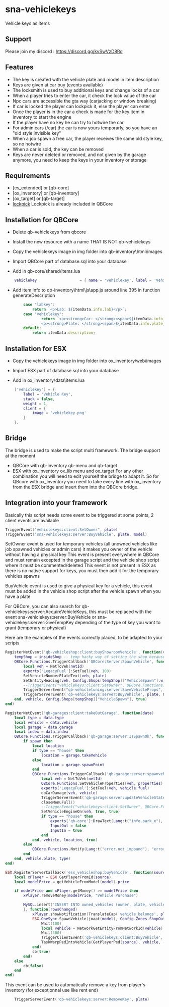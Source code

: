 # sna-vehiclekeys
Vehicle keys as items

## Support
Please join my discord : https://discord.gg/kvSwVzD8Rd

## Features
- The key is created with the vehicle plate and model in item description
- Keys are given at car buy (events available)
- The locksmith is used to buy additional keys and change locks of a car
- When a player tries to enter the car, it check the lock value of the car
- Npc cars are accessible the gta way (carjacking or window breaking)
- If car is locked the player can lockpick it, else the player can enter
- Once the player is in the car a check is made for the key item in inventory to start the engine
- If the player have no key he can try to hotwire the car
- For admin cars (/car) the car is now yours temporarly, so you have an "old style invisible key"
- When a job spawn a free car, the player receives the same old style key, so no hotwire
- When a car is sold, the key can be removed
- Keys are never deleted or removed, and not given by the garage anymore, you need to keep the keys in your inventory or storage

## Requirements
- [es_extended] or [qb-core]
- [ox_inventory] or [qb-inventory]
- [ox_target] or [qb-target]
- [lockpick](https://github.com/Sna-aaa/lockpick) Lockpick is already included in QBCore

## Installation for QBCore
- Delete qb-vehiclekeys from qbcore

- Install the new resource with a name THAT IS NOT qb-vehiclekeys

- Copy the vehiclekeys image in img folder into qb-inventory\html\images

- Import QBCore part of database.sql into your database

- Add in qb-core/shared/items.lua
```lua
    vehiclekey                   = { name = 'vehiclekey', label = 'Vehicle key', weight = 10, type = 'item', image = 'vehiclekey.png', unique = true, useable = true, shouldClose = true, combinable = nil, description = "This is a car key, take good care of it, if you lose it you probably won't be able to use your car" },
```
- Add item info to qb-inventory\html\js\app.js around line 395 in function generateDescription
```js
        case "labkey":
            return `<p>Lab: ${itemData.info.lab}</p>`;
        case "vehiclekey":                                                                      //Change Add
                return `<p><strong>Car: </strong><span>${itemData.info.model}</span></p>
                <p><strong>Plate: </strong><span>${itemData.info.plate}</span></p>`;            //Change Add
        default:
            return itemData.description;
```

## Installation for ESX
- Copy the vehiclekeys image in img folder into ox_inventory\web\images

- Import ESX part of database.sql into your database

- Add in ox_inventory\data\items.lua
```lua
	['vehiclekey'] = {
		label = 'Vehicle Key',
		stack = false,
		weight = 1,
		client = {
			image = 'vehiclekey.png'
		}
	},
```
## Bridge
The bridge is used to make the script multi framework. The bridge support at the moment
- QBCore with qb-inventory qb-menu and qb-target
- ESX with ox_inventory ox_lib menu and ox_target
For any other combination you will need to edit yourself the bridge to adapt it. So for QBcore with ox_inventory you need to take every line with ox_inventory from the ESX bridge and insert them into the QBCore bridge.

## Integration into your framework
Basically this script needs some event to be triggered at some points, 2 client events are available
```lua
TriggerEvent("vehiclekeys:client:SetOwner", plate)
TriggerEvent('sna-vehiclekeys:server:BuyVehicle', plate, model)
```
SetOwner event is used for temporary vehicles (all unowned vehicles like job spawned vehicles or admin cars) it makes you owner of the vehicle without having a physical key
This event is present everywhere in QBCore and must remain excepted in the garage script and the vehicle shop script where it must be commented/deleted
This event is not present in ESX as there is no native support for keys, you must then add it for the temporary vehicles spawns

BuyVehicle event is used to give a physical key for a vehicle, this event must be added in the vehicle shop script after the vehicle spawn when you have a plate

For QBCore, you can also search for qb-vehiclekeys:server:AcquireVehicleKeys, this must be replaced with the event sna-vehiclekeys:server:BuyVehicle or sna-vehiclekeys:server:GiveTempKey depending of the type of key you want to grant (temporary or physical) 

Here are the examples of the events correctly placed, to be adapted to your scripts
```lua
RegisterNetEvent('qb-vehicleshop:client:buyShowroomVehicle', function(vehicle, plate)
    tempShop = insideShop -- temp hacky way of setting the shop because it changes after the callback has returned since you are outside the zone
    QBCore.Functions.TriggerCallback('QBCore:Server:SpawnVehicle', function(netId)
        local veh = NetToVeh(netId)
        exports['LegacyFuel']:SetFuel(veh, 100)
        SetVehicleNumberPlateText(veh, plate)
        SetEntityHeading(veh, Config.Shops[tempShop]["VehicleSpawn"].w)
        --TriggerEvent("vehiclekeys:client:SetOwner", QBCore.Functions.GetPlate(veh))                                                       --Change comment
        TriggerServerEvent("qb-vehicletuning:server:SaveVehicleProps", QBCore.Functions.GetVehicleProperties(veh))
        TriggerServerEvent('qb-vehiclekeys:server:BuyVehicle', plate, GetLabelText(GetDisplayNameFromVehicleModel(GetEntityModel(veh))))   --Change Add
    end, vehicle, Config.Shops[tempShop]["VehicleSpawn"], true)
end)

RegisterNetEvent('qb-garages:client:takeOutGarage', function(data)
    local type = data.type
    local vehicle = data.vehicle
    local garage = data.garage
    local index = data.index
    QBCore.Functions.TriggerCallback('qb-garage:server:IsSpawnOk', function(spawn)
        if spawn then
            local location
            if type == "house" then
                location = garage.takeVehicle
            else
                location = garage.spawnPoint
            end
            QBCore.Functions.TriggerCallback('qb-garage:server:spawnvehicle', function(netId, properties)
                local veh = NetToVeh(netId)
                QBCore.Functions.SetVehicleProperties(veh, properties)
                exports['LegacyFuel']:SetFuel(veh, vehicle.fuel)
                doCarDamage(veh, vehicle)
                TriggerServerEvent('qb-garage:server:updateVehicleState', 0, vehicle.plate, index)
                closeMenuFull()
                --TriggerEvent("vehiclekeys:client:SetOwner", QBCore.Functions.GetPlate(veh))                   --Change comment
                SetVehicleEngineOn(veh, true, true)
                if type == "house" then
                    exports['qb-core']:DrawText(Lang:t("info.park_e"), 'left')
                    InputOut = false
                    InputIn = true
                end
            end, vehicle, location, true)
        else
            QBCore.Functions.Notify(Lang:t("error.not_impound"), "error", 5000)
        end
    end, vehicle.plate, type)
end)

ESX.RegisterServerCallback('esx_vehicleshop:buyVehicle', function(source, cb, model, plate)
	local xPlayer = ESX.GetPlayerFromId(source)
	local modelPrice = getVehicleFromModel(model).price

	if modelPrice and xPlayer.getMoney() >= modelPrice then
		xPlayer.removeMoney(modelPrice, "Vehicle Purchase")

		MySQL.insert('INSERT INTO owned_vehicles (owner, plate, vehicle) VALUES (?, ?, ?)', {xPlayer.identifier, plate, json.encode({model = joaat(model), plate = plate})
		}, function(rowsChanged)
			xPlayer.showNotification(TranslateCap('vehicle_belongs', plate))
			ESX.OneSync.SpawnVehicle(joaat(model), Config.Zones.ShopOutside.Pos, Config.Zones.ShopOutside.Heading,{plate = plate}, function(vehicle)
				Wait(100)
				local vehicle = NetworkGetEntityFromNetworkId(vehicle)
				Wait(300)
				TriggerClientEvent('qb-vehiclekeys:client:BuyVehicle', source, plate)			--Change
				TaskWarpPedIntoVehicle(GetPlayerPed(source), vehicle, -1)
			end)
			cb(true)
		end)
	else
		cb(false)
	end
end)
```


This event can be used to automatically remove a key from player's inventory (for exceptionnal use like rent end)
```lua
    TriggerServerEvent('qb-vehiclekeys:server:RemoveKey', plate)
```